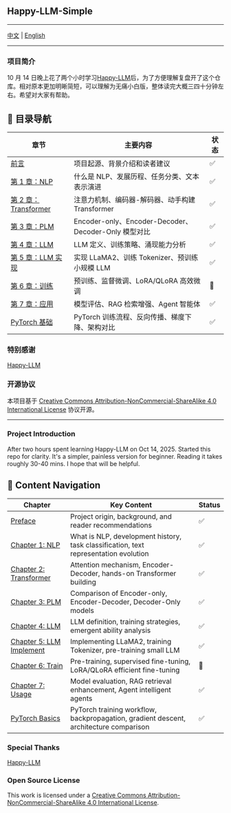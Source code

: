 ## Happy-LLM-Simple

---

[中文](#中文) | [English](#english)

---

<div id="中文">

### 项目简介

10 月 14 日晚上花了两个小时学习[Happy-LLM](https://github.com/datawhalechina/happy-llm)后，为了方便理解复盘开了这个仓库。相对原本更加明晰简短，可以理解为无痛小白版，整体读完大概三四十分钟左右。希望对大家有帮助。

## 📖 目录导航

| 章节                                       | 主要内容                                             | 状态 |
| ------------------------------------------ | ---------------------------------------------------- | ---- |
| [前言](./0.Pre.md)                         | 项目起源、背景介绍和读者建议                         | ✅   |
| [第 1 章：NLP](./1.NLP.md)                 | 什么是 NLP、发展历程、任务分类、文本表示演进         | ✅   |
| [第 2 章：Transformer](./2.Transformer.md) | 注意力机制、编码器-解码器、动手构建 Transformer      | ✅   |
| [第 3 章：PLM](./3.PLM.md)                 | Encoder-only、Encoder-Decoder、Decoder-Only 模型对比 | ✅   |
| [第 4 章：LLM](./4.LLM.md)                 | LLM 定义、训练策略、涌现能力分析                     | ✅   |
| [第 5 章：LLM 实现](./5.LLM_Implement.md)  | 实现 LLaMA2、训练 Tokenizer、预训练小规模 LLM        | ✅   |
| [第 6 章：训练](./6.Train.md)              | 预训练、监督微调、LoRA/QLoRA 高效微调                | 🚧   |
| [第 7 章：应用](./7.Usage.md)              | 模型评估、RAG 检索增强、Agent 智能体                 | ✅   |
| [PyTorch 基础](./PyTorch.md)               | PyTorch 训练流程、反向传播、梯度下降、架构对比        | ✅   |

### 特别感谢

[Happy-LLM](https://github.com/datawhalechina/happy-llm)

### 开源协议

本项目基于 [Creative Commons Attribution-NonCommercial-ShareAlike 4.0 International License](http://creativecommons.org/licenses/by-nc-sa/4.0/) 协议开源。

</div>

---

<div id="english">

### Project Introduction

After two hours spent learning Happy-LLM on Oct 14, 2025. Started this repo for clarity. It's a simpler, painless version for beginner. Reading it takes roughly 30-40 mins. I hope that will be helpful.

## 📖 Content Navigation

| Chapter                                          | Key Content                                                                          | Status |
| ------------------------------------------------ | ------------------------------------------------------------------------------------ | ------ |
| [Preface](./0.Pre.md)                            | Project origin, background, and reader recommendations                               | ✅     |
| [Chapter 1: NLP](./1.NLP.md)                     | What is NLP, development history, task classification, text representation evolution | ✅     |
| [Chapter 2: Transformer](./2.Transformer.md)     | Attention mechanism, Encoder-Decoder, hands-on Transformer building                  | ✅     |
| [Chapter 3: PLM](./3.PLM.md)                     | Comparison of Encoder-only, Encoder-Decoder, Decoder-Only models                     | ✅     |
| [Chapter 4: LLM](./4.LLM.md)                     | LLM definition, training strategies, emergent ability analysis                       | ✅     |
| [Chapter 5: LLM Implement](./5.LLM_Implement.md) | Implementing LLaMA2, training Tokenizer, pre-training small LLM                      | ✅     |
| [Chapter 6: Train](./6.Train.md)                 | Pre-training, supervised fine-tuning, LoRA/QLoRA efficient fine-tuning               | 🚧     |
| [Chapter 7: Usage](./7.Usage.md)                 | Model evaluation, RAG retrieval enhancement, Agent intelligent agents                | ✅     |
| [PyTorch Basics](./PyTorch.md)                  | PyTorch training workflow, backpropagation, gradient descent, architecture comparison | ✅     |

### Special Thanks

[Happy-LLM](https://github.com/datawhalechina/happy-llm)

### Open Source License

This work is licensed under a [Creative Commons Attribution-NonCommercial-ShareAlike 4.0 International License](http://creativecommons.org/licenses/by-nc-sa/4.0/).

</div>
